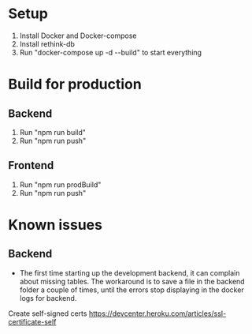 # Setup
1. Install Docker and Docker-compose
2. Install rethink-db
3. Run "docker-compose up -d --build" to start everything

# Build for production
## Backend
1. Run "npm run build"
2. Run "npm run push"

## Frontend
1. Run "npm run prodBuild"
2. Run "npm run push"

# Known issues
## Backend
* The first time starting up the development backend, it can complain about missing tables.
The workaround is to save a file in the backend folder a couple of times, until the errors stop displaying in the docker logs for backend.

Create self-signed certs
https://devcenter.heroku.com/articles/ssl-certificate-self